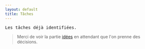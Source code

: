 ```yaml
---
layout: default
title: Tâches
---
```


<pre>Les tâches déjà identifiées.</pre>

> Merci de voir la partie [idées]({{site.baseurl}}/idees.html) en attendant que l'on prenne des décisions.